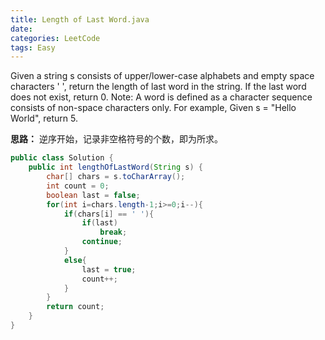 ```yaml
---
title: Length of Last Word.java
date: 
categories: LeetCode
tags: Easy
---
```

Given a string s consists of upper/lower-case alphabets and empty space characters ' ', return the length of last word in the string.
If the last word does not exist, return 0.
Note: A word is defined as a character sequence consists of non-space characters only.
For example, 
Given s = "Hello World",
return 5.
<!-- more -->
**思路：**
逆序开始，记录非空格符号的个数，即为所求。
``` java
public class Solution {
    public int lengthOfLastWord(String s) {
        char[] chars = s.toCharArray(); 
		int count = 0;
		boolean last = false;
		for(int i=chars.length-1;i>=0;i--){
			if(chars[i] == ' '){
				if(last)
					break;
				continue;
			}
			else{
				last = true;
				count++;
			}
		}
		return count;
    }
}
```